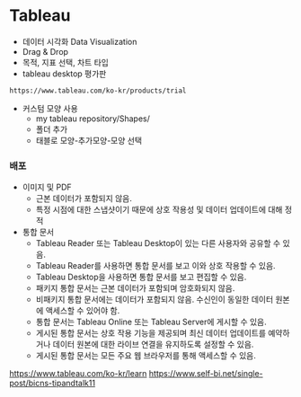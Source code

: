 # Tableau

- 데이터 시각화 Data Visualization
- Drag & Drop
- 목적, 지표 선택, 차트 타입
- tableau desktop 평가판
````
https://www.tableau.com/ko-kr/products/trial
````
- 커스텀 모양 사용
  - my tableau repository/Shapes/
  - 폴더 추가
  - 태블로 모양-추가모양-모양 선택
### 배포
- 이미지 및 PDF
  - 근본 데이터가 포함되지 않음.
  - 특정 시점에 대한 스냅샷이기 때문에 상호 작용성 및 데이터 업데이트에 대해 정적
- 통합 문서
  - Tableau Reader 또는 Tableau Desktop이 있는 다른 사용자와 공유할 수 있음.
  - Tableau Reader를 사용하면 통합 문서를 보고 이와 상호 작용할 수 있음.
  - Tableau Desktop을 사용하면 통합 문서를 보고 편집할 수 있음.
  - 패키지 통합 문서는 근본 데이터가 포함되며 암호화되지 않음.
  - 비패키지 통합 문서에는 데이터가 포함되지 않음. 수신인이 동일한 데이터 원본에 액세스할 수 있어야 함.
  - 통합 문서는 Tableau Online 또는 Tableau Server에 게시할 수 있음.
  - 게시된 통합 문서는 상호 작용 기능을 제공되며 최신 데이터 업데이트를 예약하거나 데이터 원본에 대한 라이브 연결을 유지하도록 설정할 수 있음.
  - 게시된 통합 문서는 모든 주요 웹 브라우저를 통해 액세스할 수 있음.

https://www.tableau.com/ko-kr/learn
https://www.self-bi.net/single-post/bicns-tipandtalk11